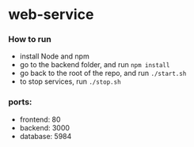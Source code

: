 # web-service

### How to run

- install Node and npm
- go to the backend folder, and run `npm install`
- go back to the root of the repo, and run `./start.sh`
- to stop services, run `./stop.sh`

### ports:

- frontend: 80
- backend: 3000
- database: 5984
